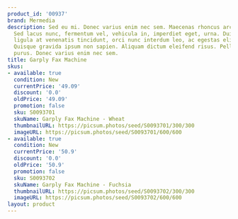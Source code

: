 ```yaml
---
product_id: '00937'
brand: Mermedia
description: Sed eu mi. Donec varius enim nec sem. Maecenas rhoncus arcu at arcu.
  Sed lacus nunc, fermentum vel, vehicula in, imperdiet eget, urna. Duis vulputate,
  ligula at venenatis tincidunt, orci nunc interdum leo, ac egestas elit sem ut lacus.
  Quisque gravida ipsum non sapien. Aliquam dictum eleifend risus. Pellentesque viverra
  purus. Donec varius enim nec sem.
title: Garply Fax Machine
skus:
- available: true
  condition: New
  currentPrice: '49.09'
  discount: '0.0'
  oldPrice: '49.09'
  promotion: false
  sku: S0093701
  skuName: Garply Fax Machine - Wheat
  thumbnailURL: https://picsum.photos/seed/S0093701/300/300
  imageURL: https://picsum.photos/seed/S0093701/600/600
- available: true
  condition: New
  currentPrice: '50.9'
  discount: '0.0'
  oldPrice: '50.9'
  promotion: false
  sku: S0093702
  skuName: Garply Fax Machine - Fuchsia
  thumbnailURL: https://picsum.photos/seed/S0093702/300/300
  imageURL: https://picsum.photos/seed/S0093702/600/600
layout: product
---
```

